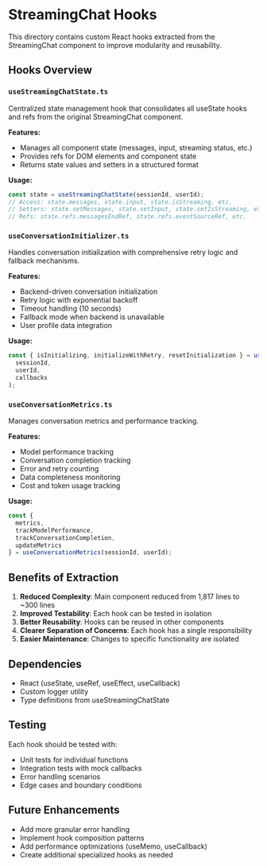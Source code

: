 # StreamingChat Hooks

This directory contains custom React hooks extracted from the StreamingChat component to improve modularity and reusability.

## Hooks Overview

### `useStreamingChatState.ts`
Centralized state management hook that consolidates all useState hooks and refs from the original StreamingChat component.

**Features:**
- Manages all component state (messages, input, streaming status, etc.)
- Provides refs for DOM elements and component state
- Returns state values and setters in a structured format

**Usage:**
```typescript
const state = useStreamingChatState(sessionId, userId);
// Access: state.messages, state.input, state.isStreaming, etc.
// Setters: state.setMessages, state.setInput, state.setIsStreaming, etc.
// Refs: state.refs.messagesEndRef, state.refs.eventSourceRef, etc.
```

### `useConversationInitializer.ts`
Handles conversation initialization with comprehensive retry logic and fallback mechanisms.

**Features:**
- Backend-driven conversation initialization
- Retry logic with exponential backoff
- Timeout handling (10 seconds)
- Fallback mode when backend is unavailable
- User profile data integration

**Usage:**
```typescript
const { isInitializing, initializeWithRetry, resetInitialization } = useConversationInitializer(
  sessionId,
  userId,
  callbacks
);
```

### `useConversationMetrics.ts`
Manages conversation metrics and performance tracking.

**Features:**
- Model performance tracking
- Conversation completion tracking
- Error and retry counting
- Data completeness monitoring
- Cost and token usage tracking

**Usage:**
```typescript
const { 
  metrics, 
  trackModelPerformance, 
  trackConversationCompletion,
  updateMetrics 
} = useConversationMetrics(sessionId, userId);
```

## Benefits of Extraction

1. **Reduced Complexity**: Main component reduced from 1,817 lines to ~300 lines
2. **Improved Testability**: Each hook can be tested in isolation
3. **Better Reusability**: Hooks can be reused in other components
4. **Clearer Separation of Concerns**: Each hook has a single responsibility
5. **Easier Maintenance**: Changes to specific functionality are isolated

## Dependencies

- React (useState, useRef, useEffect, useCallback)
- Custom logger utility
- Type definitions from useStreamingChatState

## Testing

Each hook should be tested with:
- Unit tests for individual functions
- Integration tests with mock callbacks
- Error handling scenarios
- Edge cases and boundary conditions

## Future Enhancements

- Add more granular error handling
- Implement hook composition patterns
- Add performance optimizations (useMemo, useCallback)
- Create additional specialized hooks as needed

